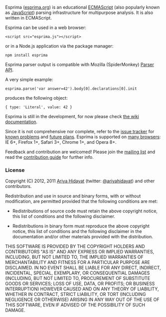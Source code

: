Esprima ([esprima.org](http://esprima.org)) is an educational
[ECMAScript](http://www.ecma-international.org/publications/standards/Ecma-262.htm)
(also popularly known as [JavaScript](http://en.wikipedia.org/wiki/JavaScript>JavaScript))
parsing infrastructure for multipurpose analysis. It is also written in ECMAScript.

Esprima can be used in a web browser:

    <script src="esprima.js"></script>

or in a Node.js application via the package manager:

    npm install esprima

Esprima parser output is compatible with Mozilla (SpiderMonkey)
[Parser API](https://developer.mozilla.org/en/SpiderMonkey/Parser_API).

A very simple example:

    esprima.parse('var answer=42').body[0].declarations[0].init

produces the following object:

    { type: 'Literal', value: 42 }

Esprima is still in the development, for now please check
[the wiki documentation](http://wiki.esprima.org).

Since it is not comprehensive nor complete, refer to the
[issue tracker](http://issues.esprima.org) for
[known problems](http://code.google.com/p/esprima/issues/list?q=Defect)
and [future plans](http://code.google.com/p/esprima/issues/list?q=Enhancement).
Esprima is supported on [many browsers](http://code.google.com/p/esprima/wiki/BrowserCompatibility):
IE 6+, Firefox 1+, Safari 3+, Chrome 1+, and Opera 8+.

Feedback and contribution are welcomed! Please join the
[mailing list](http://groups.google.com/group/esprima) and read the
[contribution guide](http://code.google.com/p/esprima/wiki/ContributionGuide)
for further info.


### License

Copyright (C) 2012, 2011 [Ariya Hidayat](http://ariya.ofilabs.com/about)
 (twitter: [@ariyahidayat](http://twitter.com/ariyahidayat)) and other contributors.

Redistribution and use in source and binary forms, with or without
modification, are permitted provided that the following conditions are met:

  * Redistributions of source code must retain the above copyright
    notice, this list of conditions and the following disclaimer.

  * Redistributions in binary form must reproduce the above copyright
    notice, this list of conditions and the following disclaimer in the
    documentation and/or other materials provided with the distribution.

THIS SOFTWARE IS PROVIDED BY THE COPYRIGHT HOLDERS AND CONTRIBUTORS "AS IS"
AND ANY EXPRESS OR IMPLIED WARRANTIES, INCLUDING, BUT NOT LIMITED TO, THE
IMPLIED WARRANTIES OF MERCHANTABILITY AND FITNESS FOR A PARTICULAR PURPOSE
ARE DISCLAIMED. IN NO EVENT SHALL <COPYRIGHT HOLDER> BE LIABLE FOR ANY
DIRECT, INDIRECT, INCIDENTAL, SPECIAL, EXEMPLARY, OR CONSEQUENTIAL DAMAGES
(INCLUDING, BUT NOT LIMITED TO, PROCUREMENT OF SUBSTITUTE GOODS OR SERVICES;
LOSS OF USE, DATA, OR PROFITS; OR BUSINESS INTERRUPTION) HOWEVER CAUSED AND
ON ANY THEORY OF LIABILITY, WHETHER IN CONTRACT, STRICT LIABILITY, OR TORT
(INCLUDING NEGLIGENCE OR OTHERWISE) ARISING IN ANY WAY OUT OF THE USE OF
THIS SOFTWARE, EVEN IF ADVISED OF THE POSSIBILITY OF SUCH DAMAGE.


